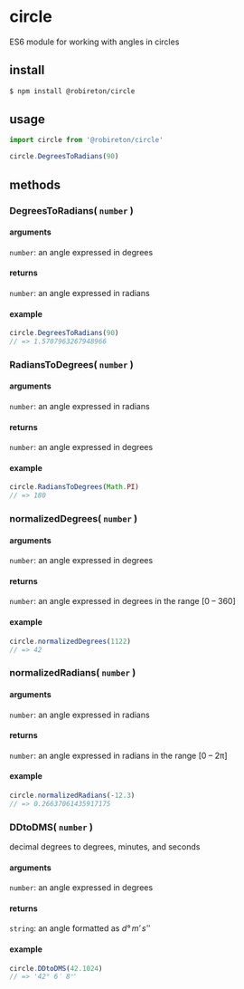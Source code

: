 # circle
ES6 module for working with angles in circles

## install
```sh
$ npm install @robireton/circle
```

## usage
```js
import circle from '@robireton/circle'

circle.DegreesToRadians(90)
```

## methods

### DegreesToRadians( `number` )

#### arguments
`number`: an angle expressed in degrees

#### returns
`number`: an angle expressed in radians

#### example
```js
circle.DegreesToRadians(90)
// => 1.5707963267948966
```


### RadiansToDegrees( `number` )

#### arguments
`number`: an angle expressed in radians

#### returns
`number`: an angle expressed in degrees

#### example
```js
circle.RadiansToDegrees(Math.PI)
// => 180
```


### normalizedDegrees( `number` )

#### arguments
`number`: an angle expressed in degrees

#### returns
`number`: an angle expressed in degrees in the range [0 – 360]

#### example
```js
circle.normalizedDegrees(1122)
// => 42
```


### normalizedRadians( `number` )

#### arguments
`number`: an angle expressed in radians

#### returns
`number`: an angle expressed in radians in the range [0 – 2π]

#### example
```js
circle.normalizedRadians(-12.3)
// => 0.26637061435917175
```


### DDtoDMS( `number` )
decimal degrees to degrees, minutes, and seconds

#### arguments
`number`: an angle expressed in degrees

#### returns
`string`: an angle formatted as _d° m′ sʺ_

#### example
```js
circle.DDtoDMS(42.1024)
// => '42° 6′ 8ʺ'
```
